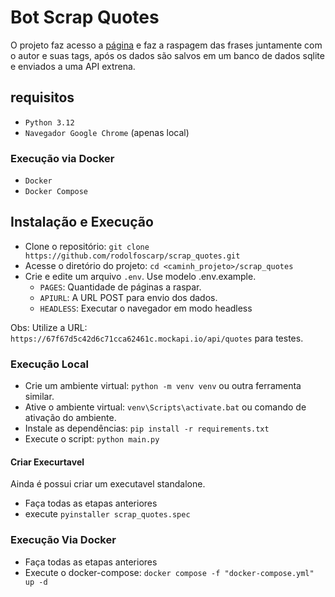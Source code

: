 # Bot Scrap Quotes

O projeto faz acesso a [página](https://quotes.toscrape.com) e faz a raspagem das frases juntamente com o autor e suas tags, após os dados são salvos em um banco de dados sqlite e enviados a uma API extrena.

## requisitos

- `Python 3.12`
- `Navegador Google Chrome` (apenas local)

### Execução via Docker

- `Docker`
- `Docker Compose`

## Instalação e Execução

- Clone o repositório: `git clone https://github.com/rodolfoscarp/scrap_quotes.git`
- Acesse o diretório do projeto: `cd <caminh_projeto>/scrap_quotes`
- Crie e edite um arquivo `.env`. Use modelo .env.example.
  - `PAGES`: Quantidade de páginas a raspar.
  - `APIURL`: A URL POST para envio dos dados.
  - `HEADLESS`: Executar o navegador em modo headless

Obs: Utilize a URL: `https://67f67d5c42d6c71cca62461c.mockapi.io/api/quotes` para testes.

### Execução Local

- Crie um ambiente virtual: `python -m venv venv` ou outra ferramenta similar.
- Ative o ambiente virtual: `venv\Scripts\activate.bat` ou comando de ativação do ambiente.
- Instale as dependências: `pip install -r requirements.txt`
- Execute o script:  `python main.py`

#### Criar Execurtavel

Ainda é possui criar um executavel standalone.

- Faça todas as etapas anteriores
- execute `pyinstaller scrap_quotes.spec`

### Execução Via Docker

- Faça todas as etapas anteriores
- Execute o docker-compose: `docker compose -f "docker-compose.yml" up -d`

